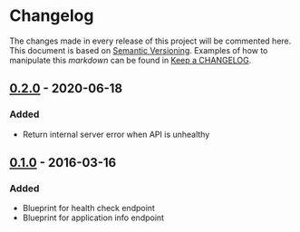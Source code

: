 # Changelog

The changes made in every release of this project will be commented here. This document is based on [Semantic Versioning](http://semver.org/). Examples of how to manipulate this _markdown_ can be found in [Keep a CHANGELOG](http://keepachangelog.com/).

## [0.2.0](https://github.com/stone-payments/flask-management-blueprint/tree/v0.2.0) - 2020-06-18

### Added

- Return internal server error when API is unhealthy

## [0.1.0](https://github.com/stone-payments/flask-management-blueprint/tree/v0.1.0) - 2016-03-16

### Added

- Blueprint for health check endpoint
- Blueprint for application info endpoint
